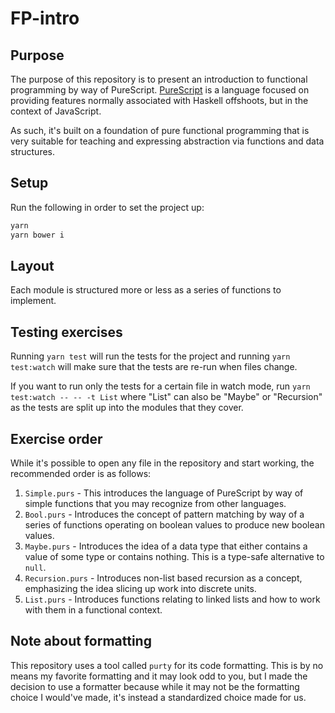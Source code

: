 # FP-intro

## Purpose

The purpose of this repository is to present an introduction to functional
programming by way of PureScript. [PureScript](http://www.purescript.org/)
is a language focused on providing features normally associated with Haskell
offshoots, but in the context of JavaScript.

As such, it's built on a foundation of pure functional programming that is very
suitable for teaching and expressing abstraction via functions and data
structures.

## Setup

Run the following in order to set the project up:

```bash
yarn
yarn bower i
```

## Layout

Each module is structured more or less as a series of functions to implement.

## Testing exercises

Running `yarn test` will run the tests for the project and running
`yarn test:watch` will make sure that the tests are re-run when files change.

If you want to run only the tests for a certain file in watch mode, run
`yarn test:watch -- -- -t List` where "List" can also be "Maybe" or "Recursion"
as the tests are split up into the modules that they cover.

## Exercise order

While it's possible to open any file in the repository and start working, the
recommended order is as follows:

1. `Simple.purs` - This introduces the language of PureScript by way of simple
   functions that you may recognize from other languages.
2. `Bool.purs` - Introduces the concept of pattern matching by way of a series
   of functions operating on boolean values to produce new boolean values.
3. `Maybe.purs` - Introduces the idea of a data type that either contains a
   value of some type or contains nothing. This is a type-safe alternative to
   `null`.
4. `Recursion.purs` - Introduces non-list based recursion as a concept,
   emphasizing the idea slicing up work into discrete units.
5. `List.purs` - Introduces functions relating to linked lists and how to work
   with them in a functional context.

## Note about formatting

This repository uses a tool called `purty` for its code formatting. This is by
no means my favorite formatting and it may look odd to you, but I made the
decision to use a formatter because while it may not be the formatting choice I
would've made, it's instead a standardized choice made for us.